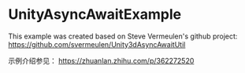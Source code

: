 # UnityAsyncAwaitExample
This example was created based on Steve Vermeulen's github project: 
https://github.com/svermeulen/Unity3dAsyncAwaitUtil

示例介绍参见：
https://zhuanlan.zhihu.com/p/362272520
